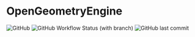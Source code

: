 # OpenGeometryEngine
![GitHub](https://img.shields.io/github/license/kirill-dolgii/OpenGeometryEngine)
![GitHub Workflow Status (with branch)](https://img.shields.io/github/actions/workflow/status/kirill-dolgii/OpenGeometryEngine/NET6.0.yml?logo=GitHub)
![GitHub last commit](https://img.shields.io/github/last-commit/kirill-dolgii/OpenGeometryEngine?logo=GitHub)
